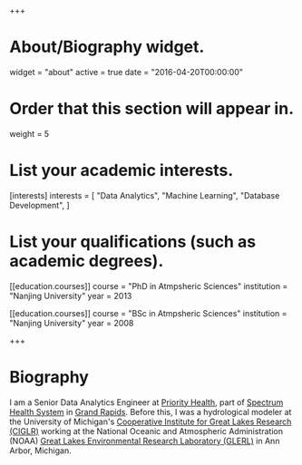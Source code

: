 +++
# About/Biography widget.
widget = "about"
active = true
date = "2016-04-20T00:00:00"

# Order that this section will appear in.
weight = 5

# List your academic interests.
[interests]
  interests = [
    "Data Analytics",
    "Machine Learning",
    "Database Development",
  ]

# List your qualifications (such as academic degrees).
[[education.courses]]
  course = "PhD in Atmpsheric Sciences"
  institution = "Nanjing University"
  year = 2013


[[education.courses]]
  course = "BSc in Atmpsheric Sciences"
  institution = "Nanjing University"
  year = 2008
 
+++

# Biography

  I am a Senior Data Analytics Engineer at [Priority Health](https://www.priorityhealth.com/), part of [Spectrum Health System](https://www.spectrumhealth.org/about-us) in [Grand Rapids](https://www.experiencegr.com/). Before this, I was a hydrological modeler at the University of Michigan's [Cooperative Institute for Great Lakes Research (CIGLR)](http://ciglr.seas.umich.edu) working at the National Oceanic and Atmospheric Administration (NOAA) [Great Lakes Environmental Research Laboratory (GLERL)](http://glerl.noaa.gov) in Ann Arbor, Michigan.

